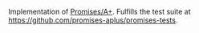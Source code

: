 Implementation of [Promises/A+](https://promisesaplus.com/). Fulfills the test suite at https://github.com/promises-aplus/promises-tests.